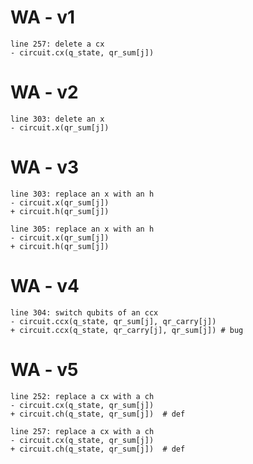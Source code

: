 # WA - v1
    line 257: delete a cx
    - circuit.cx(q_state, qr_sum[j])

# WA - v2
    line 303: delete an x
    - circuit.x(qr_sum[j])

# WA - v3
    line 303: replace an x with an h
    - circuit.x(qr_sum[j])
    + circuit.h(qr_sum[j])

    line 305: replace an x with an h
    - circuit.x(qr_sum[j])
    + circuit.h(qr_sum[j])

# WA - v4
    line 304: switch qubits of an ccx
    - circuit.ccx(q_state, qr_sum[j], qr_carry[j])
    + circuit.ccx(q_state, qr_carry[j], qr_sum[j]) # bug
  
# WA - v5
    line 252: replace a cx with a ch
    - circuit.cx(q_state, qr_sum[j])
    + circuit.ch(q_state, qr_sum[j])  # def
  
    line 257: replace a cx with a ch
    - circuit.cx(q_state, qr_sum[j])
    + circuit.ch(q_state, qr_sum[j])  # def